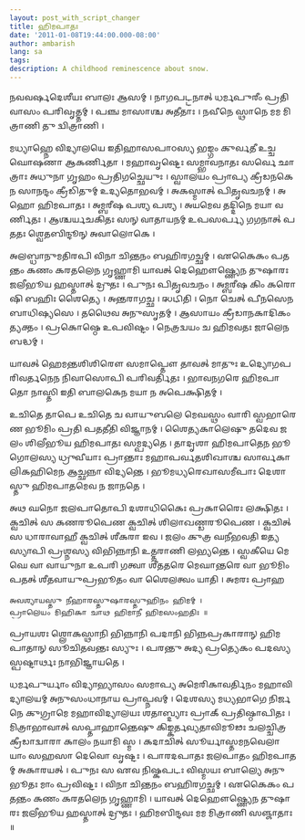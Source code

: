 ```yaml
---
layout: post_with_script_changer
title: 𑌹𑌿𑌮𑌪𑌾𑌤𑌃
date: '2011-01-08T19:44:00.000-08:00'
author: ambarish
lang: sa
tags:
description: A childhood reminescence about snow.
---
```


𑌨𑌵𑌵𑌰𑍍𑌷𑌦𑍇𑌶𑍀𑌯𑌃 𑌬𑌾𑌲𑌃 𑌆𑌸𑌮𑍍 । 𑌨𑌾𑌗𑌪𑌟𑍍𑌟𑌨𑌾𑌤𑍍 𑌧𑌰𑍍𑌮𑌪𑍁𑌰𑍀𑌂 𑌪𑍍𑌰𑌤𑌿 𑌵𑌾𑌸𑌂 𑌪𑌰𑌿𑌵𑍃𑌤𑍍𑌤𑌮𑍍 । 𑌪𑌞𑍍𑌚 𑌮𑌾𑌸𑌾𑌶𑍍𑌚 𑌅𑌤𑍀𑌤𑌾𑌃 । 𑌨𑌵𑍀𑌨𑍇 𑌸𑍍𑌥𑌾𑌨𑍇 𑌮𑌮 𑌮𑌿𑌤𑍍𑌰𑌾𑌣𑌿 𑌤𑍁 𑌦𑍍𑌵𑌿𑌤𑍍𑌰𑌾𑌣𑌿 ।

𑌮𑌧𑍍𑌯𑌾𑌹𑍍𑌨𑍇 𑌵𑌿𑌦𑍍𑌯𑌾𑌲𑌯𑍇 𑌇𑌤𑌿𑌹𑌾𑌸𑌪𑌾𑌠𑌸𑍍𑌯 𑌭𑌙𑍍𑌗𑌂 𑌕𑍁𑌰𑍍𑌵𑌤𑍀 𑌉𑌚𑍍𑌚𑌘𑍋𑌷𑌣𑌾 𑌆𑌕𑌰𑍍𑌣𑌿𑌤𑌾 । 𑌮𑌹𑌾𑌵𑍃𑌷𑍍𑌟𑍇𑌃 𑌸𑌮𑍍𑌭𑌾𑌵𑌨𑌾𑌤𑌃 𑌸𑌰𑍍𑌵𑍇 𑌛𑌾𑌤𑍍𑌰𑌾𑌃 𑌅𑌧𑍁𑌨𑌾 𑌗𑍃𑌹𑌂 𑌪𑍍𑌰𑌤𑌿𑌗𑌚𑍍𑌛𑍇𑌯𑍁𑌃 । 𑌸𑍍𑌵𑌾𑌲𑌯𑌂 𑌪𑍍𑌰𑌾𑌪𑍍𑌯 𑌕𑍍𑌰𑍀𑌡𑌨𑌕𑍇𑌨 𑌸𑌾𑌨𑌨𑍍𑌦𑌂 𑌕𑍍𑌰𑍀𑌡𑌿𑌤𑍁𑌮𑍍 𑌉𑌦𑍍𑌯𑌤𑍋𑌭𑌵𑌮𑍍 । 𑌅𑌕𑌸𑍍𑌮𑌾𑌤𑍍 𑌪𑌿𑌤𑍃𑌵𑌚𑌨𑌮𑍍 । 𑌅𑌹𑍋 𑌹𑌿𑌮𑌪𑌾𑌤𑌃 । 𑌅𑌮𑍍𑌬𑌰𑍀𑌷 𑌪𑌶𑍍𑌯 𑌪𑌶𑍍𑌯 । 𑌅𑌯𑌮𑍇𑌵 𑌤𑌦𑍍𑌦𑌿𑌨𑍇 𑌮𑌯𑌾 𑌵𑌰𑍍𑌣𑌿𑌤𑌃 । 𑌆𑌶𑍍𑌚𑌰𑍍𑌯𑌚𑌕𑌿𑌤𑌃 𑌸𑌨𑍍 𑌵𑌾𑌤𑌾𑌯𑌨𑌮𑍍 𑌉𑌪𑌸𑌰𑍍𑌪𑍍𑌯 𑌗𑌗𑌨𑌾𑌤𑍍 𑌪𑌤𑌤𑌃 𑌶𑍍𑌵𑍇𑌤𑌬𑌿𑌨𑍍𑌦𑍂𑌨𑍍 𑌅𑌵𑌾𑌲𑍋𑌕𑍇 ।

𑌅𑌲𑌬𑍍𑌧𑌾𑌨𑍁𑌮𑌤𑌿𑌰𑌪𑌿 𑌵𑌿𑌨𑌾 𑌚𑌿𑌨𑍍𑌤𑌨𑌂 𑌬𑌹𑌿𑌰𑌗𑌚𑍍𑌛𑌮𑍍 । 𑌏𑌕𑍈𑌕𑌂 𑌪𑌤𑌨𑍍𑌤𑌂 𑌕𑌣𑌂 𑌕𑌰𑌤𑌲𑍇𑌨 𑌗𑍃𑌹𑍍𑌣𑌾𑌮𑌿 𑌯𑌾𑌵𑌤𑍍 𑌦𑍇𑌹𑍌𑌷𑍍𑌣𑍍𑌯𑍇𑌨 𑌤𑍁𑌷𑌾𑌰𑌃 𑌜𑌲𑍀𑌭𑍂𑌯 𑌹𑌸𑍍𑌤𑌾𑌤𑍍 𑌦𑍍𑌰𑍁𑌤𑌃 । 𑌪𑍁𑌨𑌃 𑌪𑌿𑌤𑍃𑌵𑌚𑌨𑌂 । 𑌅𑌮𑍍𑌬𑌰𑍀𑌷 𑌕𑌿𑌂 𑌕𑌰𑍋𑌷𑌿 𑌬𑌹𑌿𑌃 𑌶𑍈𑌤𑍍𑌯𑍇 । 𑌅𑌨𑍍𑌤𑌰𑌾𑌗𑌚𑍍𑌛 । 𑌝𑌟𑌿𑌤𑌿 । 𑌨𑍋 𑌚𑍇𑌤𑍍 𑌪𑍀𑌨𑌸𑍇𑌨 𑌬𑌾𑌧𑌿𑌷𑍍𑌯𑌸𑍇 । 𑌤𑌥𑍈𑌵 𑌅𑌨𑍁𑌸𑍃𑌤𑌮𑍍 । 𑌆𑌸𑌾𑌯𑌂 𑌕𑍍𑌰𑍀𑌡𑌾𑌨𑌕𑌾𑌦𑌿𑌕𑌂 𑌤𑍍𑌯𑌕𑍍𑌤𑌂 । 𑌪𑍍𑌰𑌕𑍋𑌷𑍍𑌠𑍇 𑌉𑌪𑌵𑌿𑌷𑍍𑌟𑌂 । 𑌨𑍇𑌤𑍍𑌰𑌦𑍍𑌵𑌯𑌂 𑌚 𑌹𑌿𑌮𑌵𑌤𑌃 𑌜𑌾𑌲𑍇𑌨 𑌬𑌦𑍍𑌧𑌮𑍍 ।

𑌯𑌾𑌵𑌤𑍍 𑌹𑍇𑌮𑌨𑍍𑌤𑌶𑌿𑌶𑌿𑌰𑍌 𑌸𑌮𑌾𑌪𑍍𑌤𑍌 𑌤𑌾𑌵𑌤𑍍 𑌮𑌾𑌤𑍁𑌃 𑌉𑌦𑍍𑌯𑍋𑌗𑌪𑌰𑌿𑌵𑌰𑍍𑌤𑌨𑍇𑌨 𑌨𑌿𑌵𑌾𑌸𑍋𑌪𑌿 𑌪𑌰𑌿𑌵𑌰𑍍𑌤𑌿𑌤𑌃 । 𑌭𑌾𑌵𑌨𑌗𑌰𑍇 𑌹𑌿𑌮𑌪𑌾𑌤𑍋 𑌨𑌾𑌸𑍍𑌤𑌿 𑌇𑌤𑌿 𑌬𑌾𑌲𑌕𑍇𑌨 𑌮𑌯𑌾 𑌨 𑌅𑌪𑍇𑌕𑍍𑌷𑌿𑌤𑌮𑍍 ।

𑌉𑌚𑌿𑌤𑍇 𑌤𑌾𑌪𑍇 𑌉𑌚𑌿𑌤𑍇 𑌚 𑌵𑌾𑌯𑍁𑌬𑌲𑍇 𑌮𑍇𑌘𑌸𑍍𑌥𑌂 𑌵𑌾𑌰𑌿 𑌸𑍍𑌵𑌭𑌾𑌰𑍇𑌣 𑌭𑍂𑌮𑌿𑌂 𑌪𑍍𑌰𑌤𑌿 𑌪𑌤𑌤𑍀𑌤𑌿 𑌵𑌿𑌜𑍍𑌞𑌾𑌨𑌮𑍍 । 𑌶𑍈𑌤𑍍𑌯𑌕𑌾𑌲𑍇𑌷𑍁 𑌤𑌦𑍇𑌵 𑌜𑌲𑌂 𑌶𑌿𑌲𑍀𑌭𑍂𑌯 𑌹𑌿𑌮𑌪𑌾𑌤𑌃 𑌸𑌮𑍍𑌪𑌦𑍍𑌯𑌤𑍇 । 𑌤𑌾𑌦𑍃𑌶𑌾 𑌹𑌿𑌮𑌪𑌾𑌤𑍇𑌨 𑌭𑍂𑌗𑍋𑌲𑌸𑍍𑌯 𑌧𑍍𑌰𑍁𑌵𑍀𑌯𑌾𑌃 𑌪𑍍𑌰𑌾𑌨𑍍𑌤𑌾𑌃 𑌮𑌹𑌾𑌪𑌰𑍍𑌵𑌤𑌶𑌿𑌖𑌾𑌶𑍍𑌚 𑌸𑌾𑌰𑍍𑌵𑌕𑌾𑌲𑌿𑌕𑌹𑌿𑌮𑍇𑌨 𑌆𑌚𑍍𑌛𑌨𑍍𑌨𑌾 𑌵𑌿𑌦𑍍𑌯𑌨𑍍𑌤𑍇 । 𑌭𑍂𑌮𑌧𑍍𑌯𑌰𑍇𑌖𑌾𑌸𑌮𑍀𑌪𑌾𑌃 𑌦𑍇𑌶𑌾𑌸𑍍𑌤𑍁 𑌹𑌿𑌮𑌪𑌾𑌤𑌮𑍇𑌵 𑌨 𑌜𑌾𑌨𑌤𑍇 ।

𑌅𑌥 𑌘𑌨𑍋 𑌜𑌲𑌪𑌾𑌤𑍋𑌪𑌿 𑌦𑌶𑌾𑌧𑌿𑌕𑍈𑌃 𑌪𑍍𑌰𑌕𑌾𑌰𑍈𑌃 𑌲𑌕𑍍𑌷𑌿𑌤𑌃 । 𑌕𑍍𑌵𑌚𑌿𑌤𑍍 𑌸 𑌕𑌣𑌰𑍂𑌪𑍇𑌣 𑌕𑍍𑌵𑌚𑌿𑌤𑍍 𑌶𑌿𑌲𑌾𑌖𑌣𑍍𑌡𑌰𑍂𑌪𑍇𑌣 । 𑌕𑍍𑌵𑌚𑌿𑌤𑍍 𑌸 𑌧𑌾𑌰𑌾𑌵𑌾𑌹𑍀 𑌕𑍍𑌵𑌚𑌿𑌤𑍍 𑌶𑍀𑌕𑌰𑌾 𑌇𑌵 । 𑌜𑌲𑌂 𑌕𑍁𑌤𑍍𑌰 𑌘𑌨𑍀𑌭𑌵𑌤𑌿 𑌇𑌤𑍍𑌯𑌸𑍍𑌯𑌾𑌪𑌿 𑌪𑍍𑌰𑌶𑍍𑌨𑌸𑍍𑌯 𑌵𑌿𑌭𑌿𑌨𑍍𑌨𑌾𑌨𑌿 𑌉𑌤𑍍𑌤𑌰𑌾𑌣𑌿 𑌲𑌭𑍍𑌯𑌨𑍍𑌤𑍇 । 𑌸𑍍𑌵𑌕𑍀𑌯𑍇 𑌮𑍇𑌘𑍇 𑌵𑌾 𑌵𑌾𑌯𑍁𑌨𑌾 𑌉𑌪𑌰𑌿 𑌗𑌤𑍍𑌵𑌾 𑌶𑍀𑌤𑌤𑌰𑍇 𑌮𑍇𑌘𑌾𑌨𑍍𑌤𑌰𑍇 𑌵𑌾 𑌭𑍂𑌮𑌿𑌂 𑌪𑌤𑌤𑍍 𑌶𑍀𑌤𑌵𑌾𑌯𑍁𑌪𑍍𑌰𑌭𑍂𑌤𑌂 𑌵𑌾 𑌶𑍈𑌲𑌤𑍍𑌵𑌂 𑌯𑌾𑌤𑌿 । 𑌅𑌮𑌰𑌃 𑌪𑍍𑌰𑌾𑌹

    𑌅𑌵𑌶𑍍𑌯𑌾𑌯𑌸𑍍𑌤𑍁 𑌨𑍀𑌹𑌾𑌰𑌸𑍍𑌤𑍁𑌷𑌾𑌰𑌸𑍍𑌤𑍁𑌹𑌿𑌨𑌂 𑌹𑌿𑌮𑌮𑍍 ।
    𑌪𑍍𑌰𑌾𑌲𑍇𑌯𑌂 𑌮𑌿𑌹𑌿𑌕𑌾 𑌚𑌾𑌥 𑌹𑌿𑌮𑌾𑌨𑍀 𑌹𑌿𑌮𑌸𑌂𑌹𑌤𑌿𑌃 ॥

𑌪𑍍𑌰𑌾𑌯𑌶𑌃 𑌶𑍍𑌲𑍋𑌕𑌸𑍍𑌥𑌾𑌨𑌿 𑌭𑌿𑌨𑍍𑌨𑌾𑌨𑌿 𑌪𑌦𑌾𑌨𑌿 𑌭𑌿𑌨𑍍𑌨𑌪𑍍𑌰𑌕𑌾𑌰𑌾𑌨𑍍 𑌹𑌿𑌮𑌪𑌾𑌤𑌾𑌨𑍍 𑌸𑍂𑌚𑌿𑌤𑌵𑌨𑍍𑌤𑌃 𑌸𑍍𑌯𑍁𑌃 । 𑌪𑌰𑌨𑍍𑌤𑍁 𑌅𑌦𑍍𑌯 𑌪𑍍𑌰𑌤𑍍𑌯𑍇𑌕𑌂 𑌪𑌦𑌸𑍍𑌯 𑌸𑍍𑌪𑌷𑍍𑌟𑌾𑌰𑍍𑌥𑌃 𑌨𑌾𑌭𑌿𑌜𑍍𑌞𑌾𑌯𑌤𑍇 ।

𑌧𑌰𑍍𑌮𑌪𑍁𑌰𑍍𑌯𑌾𑌂 𑌵𑌿𑌦𑍍𑌯𑌾𑌭𑍍𑌯𑌾𑌸𑌂 𑌸𑌮𑌾𑌪𑍍𑌯 𑌅𑌮𑍇𑌰𑌿𑌕𑌾𑌵𑌰𑍍𑌤𑌿𑌨𑌂 𑌮𑌹𑌾𑌵𑌿𑌦𑍍𑌯𑌾𑌲𑌯𑌮𑍍 𑌅𑌨𑍁𑌸𑌂𑌧𑌾𑌨𑌾𑌯 𑌪𑍍𑌰𑌾𑌪𑍍𑌨𑌵𑌮𑍍 । 𑌦𑍇𑌶𑌸𑍍𑌯 𑌮𑌧𑍍𑌯𑌭𑌾𑌗𑍇 𑌨𑌿𑌰𑍍𑌜𑌨𑍇 𑌕𑍁𑌗𑍍𑌰𑌾𑌮𑍇 𑌮𑌹𑌾𑌵𑌿𑌦𑍍𑌯𑌾𑌲𑌯𑌃 𑌶𑌤𑌾𑌬𑍍𑌦𑍍𑌯𑌾𑌃 𑌪𑍍𑌰𑌾𑌕𑍍 𑌪𑍍𑌰𑌤𑌿𑌷𑍍𑌠𑌾𑌪𑌿𑌤𑌃 । 𑌮𑌿𑌤𑍍𑌰𑌾𑌭𑌾𑌵𑌾𑌤𑍍 𑌸𑌪𑍍𑌤𑌾𑌹𑌾𑌨𑍍𑌤𑍇𑌷𑍁 𑌕𑌿𑌙𑍍𑌕𑌰𑍍𑌤𑌵𑍍𑌯𑌤𑌾𑌵𑌿𑌮𑍂𑌢𑌃 𑌚𑌲𑌚𑍍𑌚𑌿𑌤𑍍𑌰𑌕𑍍𑌰𑍀𑌡𑌾𑌦𑍍𑌵𑌾𑌰𑌾 𑌕𑌾𑌲𑌂 𑌨𑌯𑌾𑌮𑌿 𑌸𑍍𑌮 । 𑌕𑌦𑌾𑌚𑌿𑌤𑍍 𑌸𑍂𑌰𑍍𑌯𑌾𑌸𑍍𑌤𑌮𑌨𑌵𑍇𑌲𑌾𑌯𑌾𑌂 𑌸𑌹𑌸𑌾 𑌦𑍇𑌵𑍋 𑌵𑍃𑌷𑍍𑌟𑌃 । 𑌪𑌾𑌰𑌦𑌪𑌾𑌤𑌃 𑌜𑌲𑌪𑌾𑌤𑌂 𑌹𑌿𑌮𑌪𑌾𑌤𑌮𑍍 𑌅𑌕𑌾𑌰𑌯𑌤𑍍 । 𑌪𑍁𑌨𑌃 𑌸 𑌏𑌵 𑌨𑌿𑌷𑍍𑌕𑌪𑌟𑌃 𑌵𑌿𑌸𑍍𑌮𑌯𑌃 𑌬𑌾𑌲𑍍𑌯𑍇 𑌅𑌨𑍁𑌭𑍂𑌤𑌃 𑌮𑌾𑌂 𑌪𑍍𑌰𑌵𑌿𑌷𑍍𑌟𑌃 । 𑌵𑌿𑌨𑌾 𑌚𑌿𑌨𑍍𑌤𑌨𑌂 𑌬𑌹𑌿𑌰𑌗𑌚𑍍𑌛𑌮𑍍 । 𑌏𑌕𑍈𑌕𑌂 𑌪𑌤𑌨𑍍𑌤𑌂 𑌕𑌣𑌂 𑌕𑌰𑌤𑌲𑍇𑌨 𑌗𑍃𑌹𑍍𑌣𑌾𑌮𑌿 । 𑌯𑌾𑌵𑌤𑍍 𑌦𑍇𑌹𑍌𑌷𑍍𑌣𑍍𑌯𑍇𑌨 𑌤𑍁𑌷𑌾𑌰𑌃 𑌜𑌲𑍀𑌭𑍂𑌯 𑌹𑌸𑍍𑌤𑌾𑌤𑍍 𑌦𑍍𑌰𑍁𑌤𑌃 । 𑌹𑌿𑌮𑌬𑌿𑌨𑍍𑌦𑌵𑌃 𑌮𑌮 𑌮𑌿𑌤𑍍𑌰𑌾𑌣𑌿 𑌸𑌞𑍍𑌜𑌾𑌤𑌾𑌃 ॥
